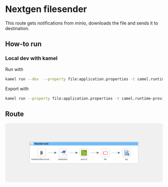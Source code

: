 # Nextgen filesender

This route gets notifications from minio, downloads the file and sends it to destination.

## How-to run

### Local dev with kamel

Run with

```sh
kamel run --dev  --property file:application.properties -t camel.runtime-provider=plain-quarkus file-sender.camel.yaml
```

Export with

```sh
kamel run --property file:application.properties -t camel.runtime-provider=plain-quarkus file-sender.camel.yaml -o yaml > integration.yaml
```

## Route

![filesender route](./route.png)
